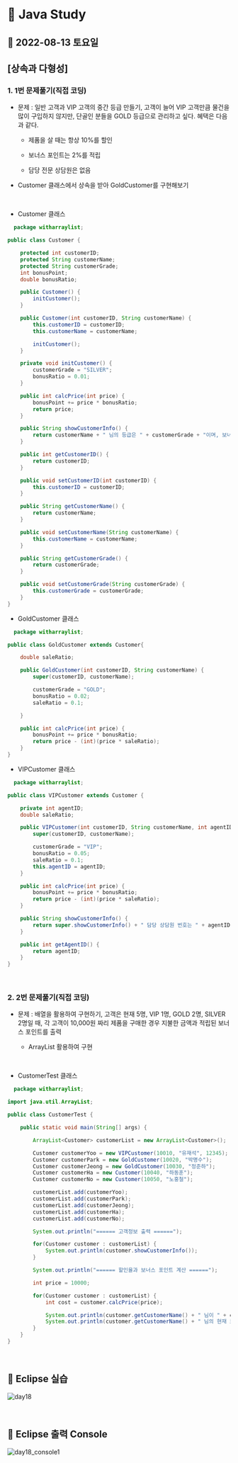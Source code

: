 # 📌 Java Study

## 🔸 2022-08-13 토요일

## [상속과 다형성]

### 1. 1번 문제풀기(직접 코딩)

- 문제 : 일반 고객과 VIP 고객의 중간 등급 만들기, 고객이 늘어 VIP 고객만큼 물건을 많이 구입하지 않지만, 단골인 분들을 GOLD 등급으로 관리하고 싶다. 혜택은 다음과 같다.

  - 제품을 살 때는 항상 10%를 할인

  - 보너스 포인트는 2%를 적립

  - 담당 전문 상담원은 없음

- Customer 클래스에서 상속을 받아 GoldCustomer를 구현해보기

<br>

- Customer 클래스

```java
  package witharraylist;

public class Customer {

	protected int customerID;
	protected String customerName;
	protected String customerGrade;
	int bonusPoint;
	double bonusRatio;

	public Customer() {
		initCustomer();
	}

	public Customer(int customerID, String customerName) {
		this.customerID = customerID;
		this.customerName = customerName;

		initCustomer();
	}

	private void initCustomer() {
		customerGrade = "SILVER";
		bonusRatio = 0.01;
	}

	public int calcPrice(int price) {
		bonusPoint += price * bonusRatio;
		return price;
	}

	public String showCustomerInfo() {
		return customerName + " 님의 등급은 " + customerGrade + "이며, 보너스 포인트는 " + bonusPoint + "입니다.";
	}

	public int getCustomerID() {
		return customerID;
	}

	public void setCustomerID(int customerID) {
		this.customerID = customerID;
	}

	public String getCustomerName() {
		return customerName;
	}

	public void setCustomerName(String customerName) {
		this.customerName = customerName;
	}

	public String getCustomerGrade() {
		return customerGrade;
	}

	public void setCustomerGrade(String customerGrade) {
		this.customerGrade = customerGrade;
	}
}
```

- GoldCustomer 클래스

```java
  package witharraylist;

public class GoldCustomer extends Customer{

	double saleRatio;

	public GoldCustomer(int customerID, String customerName) {
		super(customerID, customerName);

		customerGrade = "GOLD";
		bonusRatio = 0.02;
		saleRatio = 0.1;

	}

	public int calcPrice(int price) {
		bonusPoint += price * bonusRatio;
		return price - (int)(price * saleRatio);
	}
}
```

- VIPCustomer 클래스

```java
  package witharraylist;

public class VIPCustomer extends Customer {

	private int agentID;
	double saleRatio;

	public VIPCustomer(int customerID, String customerName, int agentID) {
		super(customerID, customerName);

		customerGrade = "VIP";
		bonusRatio = 0.05;
		saleRatio = 0.1;
		this.agentID = agentID;
	}

	public int calcPrice(int price) {
		bonusPoint += price * bonusRatio;
		return price - (int)(price * saleRatio);
	}

	public String showCustomerInfo() {
		return super.showCustomerInfo() + " 담당 상담원 번호는 " + agentID + "입니다.";
	}

	public int getAgentID() {
		return agentID;
	}
}
```

<br>

### 2. 2번 문제풀기(직접 코딩)

- 문제 : 배열을 활용하여 구현하기, 고객은 현재 5명, VIP 1명, GOLD 2명, SILVER 2명일 때, 각 고객이 10,000원 짜리 제품을 구매한 경우 지불한 금액과 적립된 보너스 포인트를 출력

  - ArrayList 활용하여 구현

<br>

- CustomerTest 클래스

```java
  package witharraylist;

import java.util.ArrayList;

public class CustomerTest {

	public static void main(String[] args) {

		ArrayList<Customer> customerList = new ArrayList<Customer>();

		Customer customerYoo = new VIPCustomer(10010, "유재석", 12345);
		Customer customerPark = new GoldCustomer(10020, "박명수");
		Customer customerJeong = new GoldCustomer(10030, "정준하");
		Customer customerHa = new Customer(10040, "하동훈");
		Customer customerNo = new Customer(10050, "노홍철");

		customerList.add(customerYoo);
		customerList.add(customerPark);
		customerList.add(customerJeong);
		customerList.add(customerHa);
		customerList.add(customerNo);

		System.out.println("====== 고객정보 출력 ======");

		for(Customer customer : customerList) {
			System.out.println(customer.showCustomerInfo());
		}

		System.out.println("====== 할인율과 보너스 포인트 계산 ======");

		int price = 10000;

		for(Customer customer : customerList) {
			int cost = customer.calcPrice(price);

			System.out.println(customer.getCustomerName() + " 님이 " + cost + " 원을 지불하셨습니다.");
			System.out.println(customer.getCustomerName() + " 님의 현재 보너스 포인트는  " + customer.bonusPoint + " 점입니다.");
		}
	}
}
```

<br>

## 🔖 Eclipse 실습

![day18](https://user-images.githubusercontent.com/79084294/184533909-c4005f6a-f191-45a5-a9d0-1403d983bca7.png)

<br>

## 🔖 Eclipse 출력 Console

![day18_console1](https://user-images.githubusercontent.com/79084294/184533911-a6d25dcc-f0ee-4dd1-818a-582a2b2a8d98.png)
